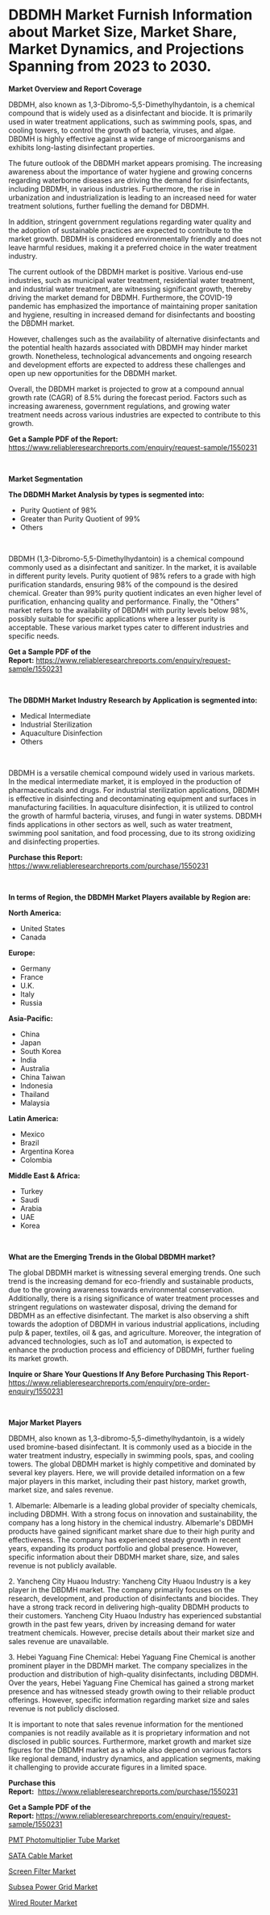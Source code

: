 <p><h1>DBDMH Market Furnish Information about Market Size, Market Share, Market Dynamics, and Projections Spanning from 2023 to 2030.</h1></p><p><strong>Market Overview and Report Coverage</strong></p>
<p><p>DBDMH, also known as 1,3-Dibromo-5,5-Dimethylhydantoin, is a chemical compound that is widely used as a disinfectant and biocide. It is primarily used in water treatment applications, such as swimming pools, spas, and cooling towers, to control the growth of bacteria, viruses, and algae. DBDMH is highly effective against a wide range of microorganisms and exhibits long-lasting disinfectant properties.</p><p>The future outlook of the DBDMH market appears promising. The increasing awareness about the importance of water hygiene and growing concerns regarding waterborne diseases are driving the demand for disinfectants, including DBDMH, in various industries. Furthermore, the rise in urbanization and industrialization is leading to an increased need for water treatment solutions, further fuelling the demand for DBDMH.</p><p>In addition, stringent government regulations regarding water quality and the adoption of sustainable practices are expected to contribute to the market growth. DBDMH is considered environmentally friendly and does not leave harmful residues, making it a preferred choice in the water treatment industry.</p><p>The current outlook of the DBDMH market is positive. Various end-use industries, such as municipal water treatment, residential water treatment, and industrial water treatment, are witnessing significant growth, thereby driving the market demand for DBDMH. Furthermore, the COVID-19 pandemic has emphasized the importance of maintaining proper sanitation and hygiene, resulting in increased demand for disinfectants and boosting the DBDMH market.</p><p>However, challenges such as the availability of alternative disinfectants and the potential health hazards associated with DBDMH may hinder market growth. Nonetheless, technological advancements and ongoing research and development efforts are expected to address these challenges and open up new opportunities for the DBDMH market.</p><p>Overall, the DBDMH market is projected to grow at a compound annual growth rate (CAGR) of 8.5% during the forecast period. Factors such as increasing awareness, government regulations, and growing water treatment needs across various industries are expected to contribute to this growth.</p></p>
<p><strong>Get a Sample PDF of the Report:</strong> <a href="https://www.reliableresearchreports.com/enquiry/request-sample/1550231">https://www.reliableresearchreports.com/enquiry/request-sample/1550231</a></p>
<p>&nbsp;</p>
<p><strong>Market Segmentation</strong></p>
<p><strong>The DBDMH Market Analysis by types is segmented into:</strong></p>
<p><ul><li>Purity Quotient of 98%</li><li>Greater than Purity Quotient of 99%</li><li>Others</li></ul></p>
<p>&nbsp;</p>
<p><p>DBDMH (1,3-Dibromo-5,5-Dimethylhydantoin) is a chemical compound commonly used as a disinfectant and sanitizer. In the market, it is available in different purity levels. Purity quotient of 98% refers to a grade with high purification standards, ensuring 98% of the compound is the desired chemical. Greater than 99% purity quotient indicates an even higher level of purification, enhancing quality and performance. Finally, the "Others" market refers to the availability of DBDMH with purity levels below 98%, possibly suitable for specific applications where a lesser purity is acceptable. These various market types cater to different industries and specific needs.</p></p>
<p><strong>Get a Sample PDF of the Report:</strong>&nbsp;<a href="https://www.reliableresearchreports.com/enquiry/request-sample/1550231">https://www.reliableresearchreports.com/enquiry/request-sample/1550231</a></p>
<p>&nbsp;</p>
<p><strong>The DBDMH Market Industry Research by Application is segmented into:</strong></p>
<p><ul><li>Medical Intermediate</li><li>Industrial Sterilization</li><li>Aquaculture Disinfection</li><li>Others</li></ul></p>
<p>&nbsp;</p>
<p><p>DBDMH is a versatile chemical compound widely used in various markets. In the medical intermediate market, it is employed in the production of pharmaceuticals and drugs. For industrial sterilization applications, DBDMH is effective in disinfecting and decontaminating equipment and surfaces in manufacturing facilities. In aquaculture disinfection, it is utilized to control the growth of harmful bacteria, viruses, and fungi in water systems. DBDMH finds applications in other sectors as well, such as water treatment, swimming pool sanitation, and food processing, due to its strong oxidizing and disinfecting properties.</p></p>
<p><strong>Purchase this Report:</strong>&nbsp; <a href="https://www.reliableresearchreports.com/purchase/1550231">https://www.reliableresearchreports.com/purchase/1550231</a></p>
<p>&nbsp;</p>
<p><strong>In terms of Region, the DBDMH Market Players available by Region are:</strong></p>
<p>
    <p> <strong> North America: </strong>
        <ul>
            <li>United States</li>
            <li>Canada</li>
        </ul>
        </p> 
    <p> <strong> Europe: </strong>
        <ul>
            <li>Germany</li>
            <li>France</li>
            <li>U.K.</li>
            <li>Italy</li>
            <li>Russia</li>
        </ul>
        </p> 
    <p> <strong> Asia-Pacific: </strong>
        <ul>
            <li>China</li>
            <li>Japan</li>
            <li>South Korea</li>
            <li>India</li>
            <li>Australia</li>
            <li>China Taiwan</li>
            <li>Indonesia</li>
            <li>Thailand</li>
            <li>Malaysia</li>
        </ul>
        </p> 
    <p> <strong> Latin America: </strong>
        <ul>
            <li>Mexico</li>
            <li>Brazil</li>
            <li>Argentina Korea</li>
            <li>Colombia</li>
        </ul>
        </p> 
    <p> <strong> Middle East & Africa: </strong>
        <ul>
            <li>Turkey</li>
            <li>Saudi</li>
            <li>Arabia</li>
            <li>UAE</li>
            <li>Korea</li>
        </ul>
    </p>
    </p>
<p>&nbsp;</p>
<p><strong>What are the Emerging Trends in the Global DBDMH market?</strong></p>
<p><p>The global DBDMH market is witnessing several emerging trends. One such trend is the increasing demand for eco-friendly and sustainable products, due to the growing awareness towards environmental conservation. Additionally, there is a rising significance of water treatment processes and stringent regulations on wastewater disposal, driving the demand for DBDMH as an effective disinfectant. The market is also observing a shift towards the adoption of DBDMH in various industrial applications, including pulp & paper, textiles, oil & gas, and agriculture. Moreover, the integration of advanced technologies, such as IoT and automation, is expected to enhance the production process and efficiency of DBDMH, further fueling its market growth.</p></p>
<p><strong>Inquire or Share Your Questions If Any Before Purchasing This Report</strong>- <a href="https://www.reliableresearchreports.com/enquiry/pre-order-enquiry/1550231">https://www.reliableresearchreports.com/enquiry/pre-order-enquiry/1550231</a></p>
<p>&nbsp;</p>
<p><strong>Major Market Players</strong></p>
<p><p>DBDMH, also known as 1,3-dibromo-5,5-dimethylhydantoin, is a widely used bromine-based disinfectant. It is commonly used as a biocide in the water treatment industry, especially in swimming pools, spas, and cooling towers. The global DBDMH market is highly competitive and dominated by several key players. Here, we will provide detailed information on a few major players in this market, including their past history, market growth, market size, and sales revenue.</p><p>1. Albemarle: Albemarle is a leading global provider of specialty chemicals, including DBDMH. With a strong focus on innovation and sustainability, the company has a long history in the chemical industry. Albemarle's DBDMH products have gained significant market share due to their high purity and effectiveness. The company has experienced steady growth in recent years, expanding its product portfolio and global presence. However, specific information about their DBDMH market share, size, and sales revenue is not publicly available.</p><p>2. Yancheng City Huaou Industry: Yancheng City Huaou Industry is a key player in the DBDMH market. The company primarily focuses on the research, development, and production of disinfectants and biocides. They have a strong track record in delivering high-quality DBDMH products to their customers. Yancheng City Huaou Industry has experienced substantial growth in the past few years, driven by increasing demand for water treatment chemicals. However, precise details about their market size and sales revenue are unavailable.</p><p>3. Hebei Yaguang Fine Chemical: Hebei Yaguang Fine Chemical is another prominent player in the DBDMH market. The company specializes in the production and distribution of high-quality disinfectants, including DBDMH. Over the years, Hebei Yaguang Fine Chemical has gained a strong market presence and has witnessed steady growth owing to their reliable product offerings. However, specific information regarding market size and sales revenue is not publicly disclosed.</p><p>It is important to note that sales revenue information for the mentioned companies is not readily available as it is proprietary information and not disclosed in public sources. Furthermore, market growth and market size figures for the DBDMH market as a whole also depend on various factors like regional demand, industry dynamics, and application segments, making it challenging to provide accurate figures in a limited space.</p></p>
<p><strong>Purchase this Report:</strong>&nbsp;&nbsp;<a href="https://www.reliableresearchreports.com/purchase/1550231">https://www.reliableresearchreports.com/purchase/1550231</a></p>
<p></p>
<p><strong>Get a Sample PDF of the Report:</strong>&nbsp;<a href="https://www.reliableresearchreports.com/enquiry/request-sample/1550231">https://www.reliableresearchreports.com/enquiry/request-sample/1550231</a></p>
<p><p><a href="https://medium.com/@carolclarkson766/pmt-photomultiplier-tube-nbsp-market-focuses-on-market-share-size-and-projected-forecast-till-2030-78fd6c4ef310">PMT Photomultiplier Tube Market</a></p><p><a href="https://medium.com/@deirdredavies67/sata-cable-market-size-and-market-trends-complete-industry-overview-2023-to-2030-0b13b02d4d5b">SATA Cable Market</a></p><p><a href="https://medium.com/@gabriellemcgrath66/screen-filter-market-trends-forecast-and-competitive-analysis-to-2030-89c319f15eec">Screen Filter Market</a></p><p><a href="https://medium.com/@bernadetteball666/subsea-power-grid-market-trends-and-market-analysis-forecasted-for-period-2023-2030-736e5733ca1c">Subsea Power Grid Market</a></p><p><a href="https://medium.com/@deirdreclark76/wired-router-market-exploring-market-share-market-trends-and-future-growth-a584ae7f0796">Wired Router Market</a></p></p>